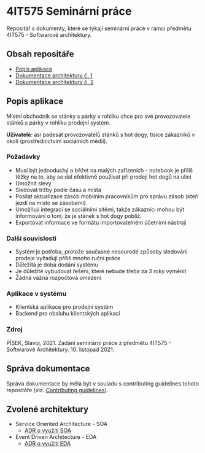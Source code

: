 # 4IT575 Seminární práce
Repositář s dokumenty, které se týkají seminární práce v rámci předmětu 4IT575 - Softwarové architektury.

## Obsah repositáře
- [Popis aplikace](#popis-aplikace "Popis aplikace")
- [Dokumentace architektury č. 1](./dokumentace%20architektury/architektura%201 "Dokumentace architektury č. 1")
- [Dokumentace architektury č. 2](./dokumentace%20architektury/architektura%202 "Dokumentace architektury č. 2")

## Popis aplikace
Místní obchodník se stánky s párky v rohlíku chce pro své provozovatele stánků s párky v rohlíku prodejní systém.

**Uživatelé**: asi padesát provozovatelů stánků s hot dogy, tisíce zákazníků v okolí (prostřednictvím sociálních médií).

### Požadavky
- Musí být jednoduchý a běžet na malých zařízeních - notebook je příliš těžký na to, aby se dal efektivně používat při prodeji hot dogů na ulici
- Umožnit slevy
- Sledovat tržby podle času a místa
- Posílat aktualizace zásob mobilním pracovníkům pro správu zásob (kteří jezdí na místo se zásobami).
- Umožňují integraci se sociálními sítěmi, takže zákazníci mohou být informováni o tom, že je stánek s hot dogy poblíž.
- Exportovat informace ve formátu importovatelném účetními nástroji

### Další souvislosti
- Systém je potřeba, protože současné nesourodé způsoby sledování prodeje vyžadují příliš mnoho ruční práce
- Důležitá je doba dodání systému
- Je důležité vybudovat řešení, které nebude třeba za 3 roky vyměnit
- Žádná vážná rozpočtová omezení

### Aplikace v systému
- Klientská aplikace pro prodejní systém
- Backend pro obsluhu klientských aplikací

### Zdroj
PÍSEK, Slavoj, 2021. Zadání seminární práce z předmětu 4IT575 – Softwarové Architektury. 10. listopad 2021.

## Správa dokumentace
Správa dokumentace by měla být v souladu s contributing guidelines tohoto repositáře (viz. [Contributing guidelines](./CONTRIBUTING.md "Contributing guidelines")).

## Zvolené architektury
- Service Oriented Architecture - SOA
    - [ADR o využítí SOA](./dokumentace%20architektury/architektura%201/rozhodnutí/2_rozhodnuti_o_celkove_architekture_systemu.md "ADR o využítí SOA")
- Event Driven Architecture - EDA
    - [ADR o využítí EDA](./dokumentace%20architektury/architektura%202/rozhodnutí/2_rozhodnuti_o_celkove_architekture_systemu.md "ADR o využítí EDA")